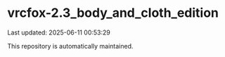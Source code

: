 # vrcfox-2.3_body_and_cloth_edition

Last updated: 2025-06-11 00:53:29

This repository is automatically maintained.
